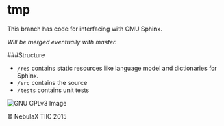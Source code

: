 tmp
===

This branch has code for interfacing with CMU Sphinx.

*Will be merged eventually with master.*

###Structure

- `/res` contains static resources like language model and dictionaries for Sphinx.
- `/src` contains the source
- `/tests` contains unit tests

![GNU GPLv3 Image](https://www.gnu.org/graphics/gplv3-127x51.png)

© NebulaX TIIC 2015
